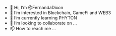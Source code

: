 - 👋 Hi, I’m @FernandaDixon
- 👀 I’m interested in Blockchain, GameFi and WEB3
- 🌱 I’m currently learning PHYTON
- 💞️ I’m looking to collaborate on ...
- 📫 How to reach me ...

<!---
Fernuchis/Fernuchis is a ✨ special ✨ repository because its `README.md` (this file) appears on your GitHub profile.
You can click the Preview link to take a look at your changes.
--->
